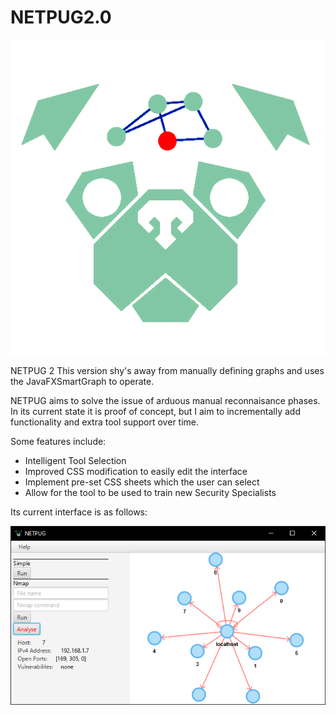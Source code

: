 # NETPUG2.0

![alt text](https://github.com/IsaSca/NETPUG2.0/blob/master/src/main/resources/netpugnew.png?raw=true)


NETPUG 2 This version shy's away from manually defining graphs and uses the JavaFXSmartGraph to operate.

NETPUG aims to solve the issue of arduous manual reconnaisance phases. In its current state it is proof of concept, but I aim to incrementally add functionality and extra tool support over time.

Some features include:
* Intelligent Tool Selection
* Improved CSS modification to easily edit the interface
* Implement pre-set CSS sheets which the user can select
* Allow for the tool to be used to train new Security Specialists

Its current interface is as follows:

![alt text](https://github.com/IsaSca/NETPUG2.0/blob/master/src/main/resources/interface.PNG?raw=true)
